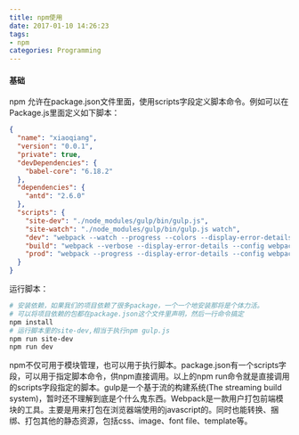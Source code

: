 ```yaml
---
title: npm使用
date: 2017-01-10 14:26:23
tags:
- npm
categories: Programming
---
```


#### 基础

npm 允许在package.json文件里面，使用scripts字段定义脚本命令。例如可以在Package.js里面定义如下脚本：

<!-- more -->

```Json
{
  "name": "xiaoqiang",
  "version": "0.0.1",
  "private": true,
  "devDependencies": {
    "babel-core": "6.18.2"
  },
  "dependencies": {
    "antd": "2.6.0"  
  },
  "scripts": {
    "site-dev": "./node_modules/gulp/bin/gulp.js",
    "site-watch": "./node_modules/gulp/bin/gulp.js watch",
    "dev": "webpack --watch --progress --colors --display-error-details --config webpack/dev.config.js",
    "build": "webpack --verbose --display-error-details --config webpack/dev.config.js && ./node_modules/gulp/bin/gulp.js",
    "prod": "webpack --progress --display-error-details --config webpack/prod.config.js && ./node_modules/gulp/bin/gulp.js"
  }
}
```

运行脚本：

```Bash
# 安装依赖，如果我们的项目依赖了很多package，一个一个地安装那将是个体力活。
# 可以将项目依赖的包都在package.json这个文件里声明，然后一行命令搞定
npm install
# 运行脚本里的site-dev,相当于执行npm gulp.js
npm run site-dev
npm run dev
```

npm不仅可用于模块管理，也可以用于执行脚本。package.json有一个scripts字段，可以用于指定脚本命令，供npm直接调用。以上的npm run命令就是直接调用的scripts字段指定的脚本。gulp是一个基于流的构建系统(The streaming build system)，暂时还不理解到底是个什么鬼东西。Webpack是一款用户打包前端模块的工具。主要是用来打包在浏览器端使用的javascript的。同时也能转换、捆绑、打包其他的静态资源，包括css、image、font file、template等。
